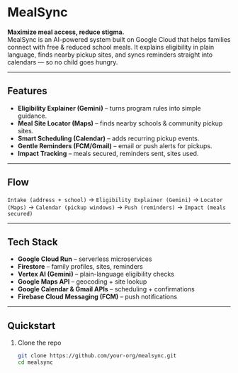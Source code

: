 # MealSync

**Maximize meal access, reduce stigma.**  
MealSync is an AI-powered system built on Google Cloud that helps families connect with free & reduced school meals. It explains eligibility in plain language, finds nearby pickup sites, and syncs reminders straight into calendars — so no child goes hungry.

---

## Features
- **Eligibility Explainer (Gemini)** – turns program rules into simple guidance.  
- **Meal Site Locator (Maps)** – finds nearby schools & community pickup sites.  
- **Smart Scheduling (Calendar)** – adds recurring pickup events.  
- **Gentle Reminders (FCM/Gmail)** – email or push alerts for pickups.  
- **Impact Tracking** – meals secured, reminders sent, sites used.  

---

## Flow
`Intake (address + school)` → `Eligibility Explainer (Gemini)` → `Locator (Maps)` → `Calendar (pickup windows)` → `Push (reminders)` → `Impact (meals secured)`

---

## Tech Stack
- **Google Cloud Run** – serverless microservices  
- **Firestore** – family profiles, sites, reminders  
- **Vertex AI (Gemini)** – plain-language eligibility checks  
- **Google Maps API** – geocoding + site lookup  
- **Google Calendar & Gmail APIs** – scheduling + confirmations  
- **Firebase Cloud Messaging (FCM)** – push notifications  

---

## Quickstart
1. Clone the repo  
   ```bash
   git clone https://github.com/your-org/mealsync.git
   cd mealsync
